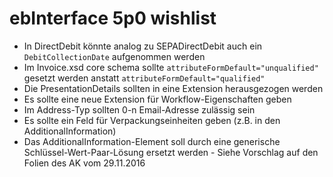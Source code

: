 ebInterface 5p0 wishlist
========================

* In DirectDebit könnte analog zu SEPADirectDebit auch ein `DebitCollectionDate` aufgenommen werden
* Im Invoice.xsd core schema sollte `attributeFormDefault="unqualified"` gesetzt werden anstatt `attributeFormDefault="qualified"`
* Die PresentationDetails sollten in eine Extension herausgezogen werden
* Es sollte eine neue Extension für Workflow-Eigenschaften geben
* Im Address-Typ sollten 0-n Email-Adresse zulässig sein
* Es sollte ein Feld für Verpackungseinheiten geben (z.B. in den AdditionalInformation)
* Das AdditionalInformation-Element soll durch eine generische Schlüssel-Wert-Paar-Lösung ersetzt werden - Siehe Vorschlag auf den Folien des AK vom 29.11.2016
